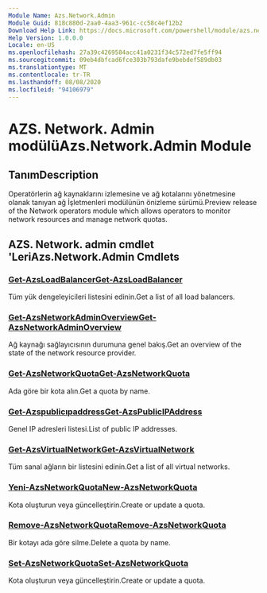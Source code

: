 ```yaml
---
Module Name: Azs.Network.Admin
Module Guid: 818c880d-2aa0-4aa3-961c-cc58c4ef12b2
Download Help Link: https://docs.microsoft.com/powershell/module/azs.network.admin
Help Version: 1.0.0.0
Locale: en-US
ms.openlocfilehash: 27a39c4269584acc41a0231f34c572ed7fe5ff94
ms.sourcegitcommit: 09eb4dbfcad6fce303b793dafe9bebdef589db03
ms.translationtype: MT
ms.contentlocale: tr-TR
ms.lasthandoff: 08/08/2020
ms.locfileid: "94106979"
---
```

# <span data-ttu-id="e770d-101">AZS. Network. Admin modülü</span><span class="sxs-lookup"><span data-stu-id="e770d-101">Azs.Network.Admin Module</span></span>
## <span data-ttu-id="e770d-102">Tanım</span><span class="sxs-lookup"><span data-stu-id="e770d-102">Description</span></span>
<span data-ttu-id="e770d-103">Operatörlerin ağ kaynaklarını izlemesine ve ağ kotalarını yönetmesine olanak tanıyan ağ İşletmenleri modülünün önizleme sürümü.</span><span class="sxs-lookup"><span data-stu-id="e770d-103">Preview release of the Network operators module which allows operators to monitor network resources and manage network quotas.</span></span>

## <span data-ttu-id="e770d-104">AZS. Network. admin cmdlet 'Leri</span><span class="sxs-lookup"><span data-stu-id="e770d-104">Azs.Network.Admin Cmdlets</span></span>
### [<span data-ttu-id="e770d-105">Get-AzsLoadBalancer</span><span class="sxs-lookup"><span data-stu-id="e770d-105">Get-AzsLoadBalancer</span></span>](Get-AzsLoadBalancer.md)
<span data-ttu-id="e770d-106">Tüm yük dengeleyicileri listesini edinin.</span><span class="sxs-lookup"><span data-stu-id="e770d-106">Get a list of all load balancers.</span></span>

### [<span data-ttu-id="e770d-107">Get-AzsNetworkAdminOverview</span><span class="sxs-lookup"><span data-stu-id="e770d-107">Get-AzsNetworkAdminOverview</span></span>](Get-AzsNetworkAdminOverview.md)
<span data-ttu-id="e770d-108">Ağ kaynağı sağlayıcısının durumuna genel bakış.</span><span class="sxs-lookup"><span data-stu-id="e770d-108">Get an overview of the state of the network resource provider.</span></span>

### [<span data-ttu-id="e770d-109">Get-AzsNetworkQuota</span><span class="sxs-lookup"><span data-stu-id="e770d-109">Get-AzsNetworkQuota</span></span>](Get-AzsNetworkQuota.md)
<span data-ttu-id="e770d-110">Ada göre bir kota alın.</span><span class="sxs-lookup"><span data-stu-id="e770d-110">Get a quota by name.</span></span>

### [<span data-ttu-id="e770d-111">Get-Azspublicıpaddress</span><span class="sxs-lookup"><span data-stu-id="e770d-111">Get-AzsPublicIPAddress</span></span>](Get-AzsPublicIPAddress.md)
<span data-ttu-id="e770d-112">Genel IP adresleri listesi.</span><span class="sxs-lookup"><span data-stu-id="e770d-112">List of public IP addresses.</span></span>

### [<span data-ttu-id="e770d-113">Get-AzsVirtualNetwork</span><span class="sxs-lookup"><span data-stu-id="e770d-113">Get-AzsVirtualNetwork</span></span>](Get-AzsVirtualNetwork.md)
<span data-ttu-id="e770d-114">Tüm sanal ağların bir listesini edinin.</span><span class="sxs-lookup"><span data-stu-id="e770d-114">Get a list of all virtual networks.</span></span>

### [<span data-ttu-id="e770d-115">Yeni-AzsNetworkQuota</span><span class="sxs-lookup"><span data-stu-id="e770d-115">New-AzsNetworkQuota</span></span>](New-AzsNetworkQuota.md)
<span data-ttu-id="e770d-116">Kota oluşturun veya güncelleştirin.</span><span class="sxs-lookup"><span data-stu-id="e770d-116">Create or update a quota.</span></span>

### [<span data-ttu-id="e770d-117">Remove-AzsNetworkQuota</span><span class="sxs-lookup"><span data-stu-id="e770d-117">Remove-AzsNetworkQuota</span></span>](Remove-AzsNetworkQuota.md)
<span data-ttu-id="e770d-118">Bir kotayı ada göre silme.</span><span class="sxs-lookup"><span data-stu-id="e770d-118">Delete a quota by name.</span></span>

### [<span data-ttu-id="e770d-119">Set-AzsNetworkQuota</span><span class="sxs-lookup"><span data-stu-id="e770d-119">Set-AzsNetworkQuota</span></span>](Set-AzsNetworkQuota.md)
<span data-ttu-id="e770d-120">Kota oluşturun veya güncelleştirin.</span><span class="sxs-lookup"><span data-stu-id="e770d-120">Create or update a quota.</span></span>


